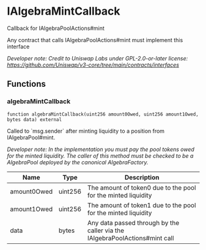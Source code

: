 

# IAlgebraMintCallback


Callback for IAlgebraPoolActions#mint

Any contract that calls IAlgebraPoolActions#mint must implement this interface

*Developer note: Credit to Uniswap Labs under GPL-2.0-or-later license:
https://github.com/Uniswap/v3-core/tree/main/contracts/interfaces*


## Functions
### algebraMintCallback


```solidity
function algebraMintCallback(uint256 amount0Owed, uint256 amount1Owed, bytes data) external
```

Called to &#x60;msg.sender&#x60; after minting liquidity to a position from IAlgebraPool#mint.

*Developer note: In the implementation you must pay the pool tokens owed for the minted liquidity.
The caller of this method _must_ be checked to be a AlgebraPool deployed by the canonical AlgebraFactory.*

| Name | Type | Description |
| ---- | ---- | ----------- |
| amount0Owed | uint256 | The amount of token0 due to the pool for the minted liquidity |
| amount1Owed | uint256 | The amount of token1 due to the pool for the minted liquidity |
| data | bytes | Any data passed through by the caller via the IAlgebraPoolActions#mint call |

